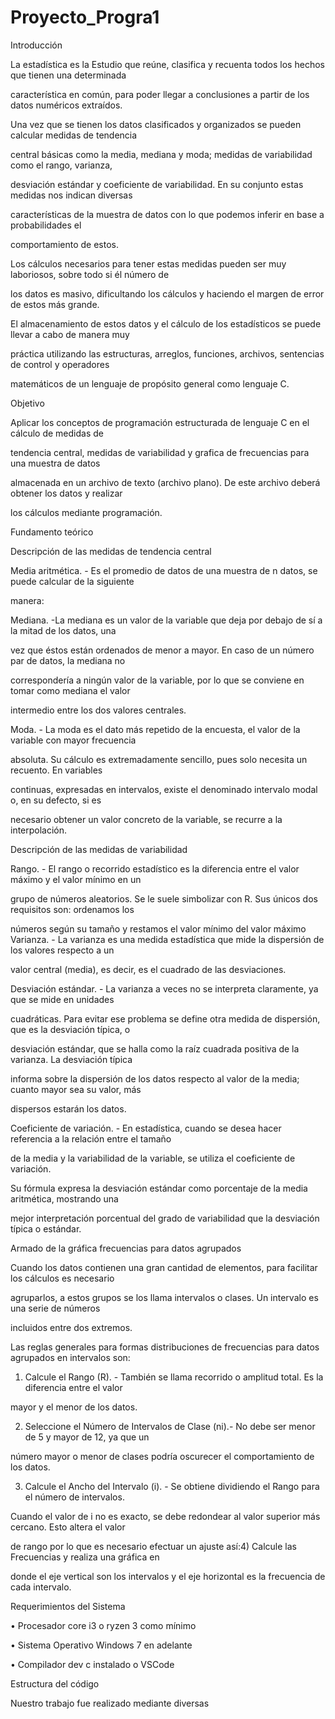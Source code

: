 # Proyecto_Progra1
Introducción 

La estadística es la Estudio que reúne, clasifica y recuenta todos los hechos que tienen una determinada 

característica en común, para poder llegar a conclusiones a partir de los datos numéricos extraídos.

Una vez que se tienen los datos clasificados y organizados se pueden calcular medidas de tendencia 

central básicas como la media, mediana y moda; medidas de variabilidad como el rango, varianza, 

desviación estándar y coeficiente de variabilidad. En su conjunto estas medidas nos indican diversas 

características de la muestra de datos con lo que podemos inferir en base a probabilidades el 

comportamiento de estos.

Los cálculos necesarios para tener estas medidas pueden ser muy laboriosos, sobre todo si él número de 

los datos es masivo, dificultando los cálculos y haciendo el margen de error de estos más grande.

El almacenamiento de estos datos y el cálculo de los estadísticos se puede llevar a cabo de manera muy 

práctica utilizando las estructuras, arreglos, funciones, archivos, sentencias de control y operadores 

matemáticos de un lenguaje de propósito general como lenguaje C.

Objetivo 

Aplicar los conceptos de programación estructurada de lenguaje C en el cálculo de medidas de 

tendencia central, medidas de variabilidad y grafica de frecuencias para una muestra de datos 

almacenada en un archivo de texto (archivo plano). De este archivo deberá obtener los datos y realizar 

los cálculos mediante programación.

Fundamento teórico 

Descripción de las medidas de tendencia central

Media aritmética. - Es el promedio de datos de una muestra de n datos, se puede calcular de la siguiente 

manera:

Mediana. -La mediana es un valor de la variable que deja por debajo de sí a la mitad de los datos, una 

vez que éstos están ordenados de menor a mayor. En caso de un número par de datos, la mediana no 

correspondería a ningún valor de la variable, por lo que se conviene en tomar como mediana el valor 

intermedio entre los dos valores centrales. 

Moda. - La moda es el dato más repetido de la encuesta, el valor de la variable con mayor frecuencia 

absoluta. Su cálculo es extremadamente sencillo, pues solo necesita un recuento. En variables 

continuas, expresadas en intervalos, existe el denominado intervalo modal o, en su defecto, si es 

necesario obtener un valor concreto de la variable, se recurre a la interpolación.

Descripción de las medidas de variabilidad

Rango. - El rango o recorrido estadístico es la diferencia entre el valor máximo y el valor mínimo en un 

grupo de números aleatorios. Se le suele simbolizar con R. Sus únicos dos requisitos son: ordenamos los 

números según su tamaño y restamos el valor mínimo del valor máximo
Varianza. - La varianza es una medida estadística que mide la dispersión de los valores respecto a un 

valor central (media), es decir, es el cuadrado de las desviaciones.

Desviación estándar. - La varianza a veces no se interpreta claramente, ya que se mide en unidades 

cuadráticas. Para evitar ese problema se define otra medida de dispersión, que es la desviación típica, o 

desviación estándar, que se halla como la raíz cuadrada positiva de la varianza. La desviación típica 

informa sobre la dispersión de los datos respecto al valor de la media; cuanto mayor sea su valor, más 

dispersos estarán los datos. 

Coeficiente de variación. - En estadística, cuando se desea hacer referencia a la relación entre el tamaño 

de la media y la variabilidad de la variable, se utiliza el coeficiente de variación.

Su fórmula expresa la desviación estándar como porcentaje de la media aritmética, mostrando una 

mejor interpretación porcentual del grado de variabilidad que la desviación típica o estándar. 

Armado de la gráfica frecuencias para datos agrupados

Cuando los datos contienen una gran cantidad de elementos, para facilitar los cálculos es necesario 

agruparlos, a estos grupos se los llama intervalos o clases. Un intervalo es una serie de números 

incluidos entre dos extremos.

Las reglas generales para formas distribuciones de frecuencias para datos agrupados en intervalos son:

1) Calcule el Rango (R). - También se llama recorrido o amplitud total. Es la diferencia entre el valor 

mayor y el menor de los datos.

2) Seleccione el Número de Intervalos de Clase (ni).- No debe ser menor de 5 y mayor de 12, ya que un 

número mayor o menor de clases podría oscurecer el comportamiento de los datos. 

3) Calcule el Ancho del Intervalo (i). - Se obtiene dividiendo el Rango para el número de intervalos. 

Cuando el valor de i no es exacto, se debe redondear al valor superior más cercano. Esto altera el valor 

de rango por lo que es necesario efectuar un ajuste así:4) Calcule las Frecuencias y realiza una gráfica en 

donde el eje vertical son los intervalos y el eje horizontal es la frecuencia de cada intervalo.

Requerimientos del Sistema 

• Procesador core i3 o ryzen 3 como mínimo

• Sistema Operativo Windows 7 en adelante

• Compilador dev c instalado o VSCode

Estructura del código 

Nuestro trabajo fue realizado mediante diversas
